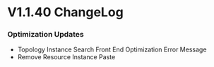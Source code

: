 # V1.1.40 ChangeLog 

### Optimization Updates
* Topology Instance Search Front End Optimization Error Message
* Remove Resource Instance Paste
